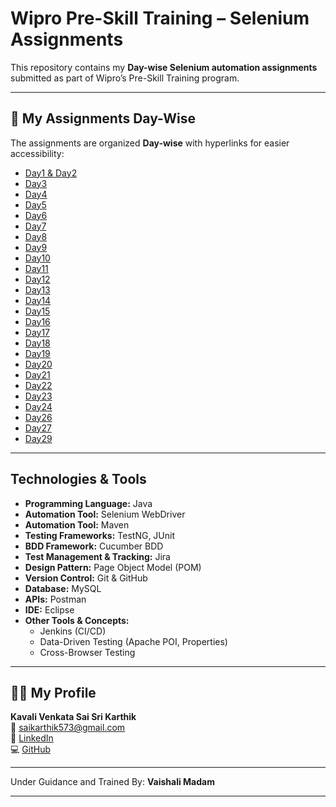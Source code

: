 # Wipro Pre-Skill Training – Selenium Assignments  

This repository contains my **Day-wise Selenium automation assignments** submitted as part of Wipro’s Pre-Skill Training program.  

---

## 📂 My Assignments Day-Wise  

The assignments are organized **Day-wise** with hyperlinks for easier accessibility: 

- [Day1 & Day2](https://github.com/KARTHIKKAVALI1/Kavali_Venkata_Sai_Sri_Karthik_Wipro_Selenium/tree/main/src/day1_and_day2)  
- [Day3](https://github.com/KARTHIKKAVALI1/Kavali_Venkata_Sai_Sri_Karthik_Wipro_Selenium/tree/main/src/day3)  
- [Day4](https://github.com/KARTHIKKAVALI1/Kavali_Venkata_Sai_Sri_Karthik_Wipro_Selenium/tree/main/src/day4)  
- [Day5](https://github.com/KARTHIKKAVALI1/Kavali_Venkata_Sai_Sri_Karthik_Wipro_Selenium/tree/main/src/day5)  
- [Day6](https://github.com/KARTHIKKAVALI1/Kavali_Venkata_Sai_Sri_Karthik_Wipro_Selenium/tree/main/src/day6)  
- [Day7](https://github.com/KARTHIKKAVALI1/Kavali_Venkata_Sai_Sri_Karthik_Wipro_Selenium/tree/main/src/day7)  
- [Day8](https://github.com/KARTHIKKAVALI1/Kavali_Venkata_Sai_Sri_Karthik_Wipro_Selenium/tree/main/src/day8)  
- [Day9](https://github.com/KARTHIKKAVALI1/Kavali_Venkata_Sai_Sri_Karthik_Wipro_Selenium/tree/main/src/day9)  
- [Day10](https://github.com/KARTHIKKAVALI1/Kavali_Venkata_Sai_Sri_Karthik_Wipro_Selenium/tree/main/src/day10)  
- [Day11](https://github.com/KARTHIKKAVALI1/Kavali_Venkata_Sai_Sri_Karthik_Wipro_Selenium/tree/main/src/day11)  
- [Day12](https://github.com/KARTHIKKAVALI1/Kavali_Venkata_Sai_Sri_Karthik_Wipro_Selenium/tree/main/src/day12)  
- [Day13](https://github.com/KARTHIKKAVALI1/Kavali_Venkata_Sai_Sri_Karthik_Wipro_Selenium/tree/main/src/day13)  
- [Day14](https://github.com/KARTHIKKAVALI1/Kavali_Venkata_Sai_Sri_Karthik_Wipro_Selenium/tree/main/src/day14)  
- [Day15](https://github.com/KARTHIKKAVALI1/Kavali_Venkata_Sai_Sri_Karthik_Wipro_Selenium/tree/main/src/day15)  
- [Day16](https://github.com/KARTHIKKAVALI1/Kavali_Venkata_Sai_Sri_Karthik_Wipro_Selenium/tree/main/src/day16)  
- [Day17](https://github.com/KARTHIKKAVALI1/Kavali_Venkata_Sai_Sri_Karthik_Wipro_Selenium/tree/main/src/Day17)  
- [Day18](https://github.com/KARTHIKKAVALI1/Kavali_Venkata_Sai_Sri_Karthik_Wipro_Selenium/tree/main/src/Day18)  
- [Day19](https://github.com/KARTHIKKAVALI1/Kavali_Venkata_Sai_Sri_Karthik_Wipro_Selenium/tree/main/src/Day19)  
- [Day20](https://github.com/KARTHIKKAVALI1/Kavali_Venkata_Sai_Sri_Karthik_Wipro_Selenium/tree/main/src/Day20)  
- [Day21](https://github.com/KARTHIKKAVALI1/Kavali_Venkata_Sai_Sri_Karthik_Wipro_Selenium/tree/main/src/Day21)  
- [Day22](https://github.com/KARTHIKKAVALI1/Kavali_Venkata_Sai_Sri_Karthik_Wipro_Selenium/tree/main/src/Day22)  
- [Day23](https://github.com/KARTHIKKAVALI1/Kavali_Venkata_Sai_Sri_Karthik_Wipro_Selenium/tree/main/src/Day23)  
- [Day24](https://github.com/KARTHIKKAVALI1/Kavali_Venkata_Sai_Sri_Karthik_Wipro_Selenium/tree/main/src/Day24)  
- [Day26](https://github.com/KARTHIKKAVALI1/Kavali_Venkata_Sai_Sri_Karthik_Wipro_Selenium/tree/main/src/Day26)  
- [Day27](https://github.com/KARTHIKKAVALI1/Kavali_Venkata_Sai_Sri_Karthik_Wipro_Selenium/tree/main/src/Day27)  
- [Day29](https://github.com/KARTHIKKAVALI1/Kavali_Venkata_Sai_Sri_Karthik_Wipro_Selenium/tree/main/src/Day29)  

---

## Technologies & Tools  

- **Programming Language:** Java   
- **Automation Tool:** Selenium WebDriver   
- **Automation Tool:** Maven   
- **Testing Frameworks:** TestNG, JUnit  
- **BDD Framework:** Cucumber BDD   
- **Test Management & Tracking:** Jira     
- **Design Pattern:** Page Object Model (POM)   
- **Version Control:** Git & GitHub
- **Database:** MySQL
- **APIs:** Postman   
- **IDE:** Eclipse 
- **Other Tools & Concepts:**  
  - Jenkins (CI/CD)    
  - Data-Driven Testing (Apache POI, Properties)  
  - Cross-Browser Testing 

---


## 👨‍💻 My Profile

**Kavali Venkata Sai Sri Karthik**  
📧 [saikarthik573@gmail.com](mailto:saikarthik573@gmail.com)   
🔗 [LinkedIn](https://www.linkedin.com/in/karthik-kavali/)  
💻 [GitHub](https://github.com/KARTHIKKAVALI1/Kavali_Venkata_Sai_Sri_Karthik_Wipro_Selenium/tree/main)  

---

Under Guidance and Trained By: **Vaishali Madam** 

---

